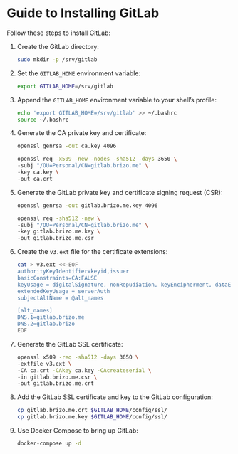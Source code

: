 # Guide to Installing GitLab

Follow these steps to install GitLab:

1. Create the GitLab directory:

   ```sh
   sudo mkdir -p /srv/gitlab
   ```
2. Set the `GITLAB_HOME` environment variable:

   ```sh
   export GITLAB_HOME=/srv/gitlab
   ```
3. Append the `GITLAB_HOME` environment variable to your shell’s profile:

   ```sh
   echo 'export GITLAB_HOME=/srv/gitlab' >> ~/.bashrc
   source ~/.bashrc
   ```
4. Generate the CA private key and certificate:

    ```sh
    openssl genrsa -out ca.key 4096

    openssl req -x509 -new -nodes -sha512 -days 3650 \
    -subj "/OU=Personal/CN=gitlab.brizo.me" \
    -key ca.key \
    -out ca.crt
    ```

5. Generate the GitLab private key and certificate signing request (CSR):

    ```sh
    openssl genrsa -out gitlab.brizo.me.key 4096

    openssl req -sha512 -new \
    -subj "/OU=Personal/CN=gitlab.brizo.me" \
    -key gitlab.brizo.me.key \
    -out gitlab.brizo.me.csr
    ```

6. Create the `v3.ext` file for the certificate extensions:

    ```sh
    cat > v3.ext <<-EOF
    authorityKeyIdentifier=keyid,issuer
    basicConstraints=CA:FALSE
    keyUsage = digitalSignature, nonRepudiation, keyEncipherment, dataEncipherment
    extendedKeyUsage = serverAuth
    subjectAltName = @alt_names

    [alt_names]
    DNS.1=gitlab.brizo.me
    DNS.2=gitlab.brizo
    EOF
    ```

7. Generate the GitLab SSL certificate:

    ```sh
    openssl x509 -req -sha512 -days 3650 \
    -extfile v3.ext \
    -CA ca.crt -CAkey ca.key -CAcreateserial \
    -in gitlab.brizo.me.csr \
    -out gitlab.brizo.me.crt
    ```

8. Add the GitLab SSL certificate and key to the GitLab configuration:

    ```sh
    cp gitlab.brizo.me.crt $GITLAB_HOME/config/ssl/
    cp gitlab.brizo.me.key $GITLAB_HOME/config/ssl/
    ```

9. Use Docker Compose to bring up GitLab:

   ```sh
   docker-compose up -d
   ```
